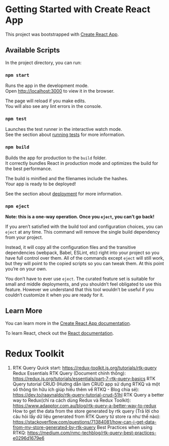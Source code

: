 # Getting Started with Create React App

This project was bootstrapped with [Create React App](https://github.com/facebook/create-react-app).

## Available Scripts

In the project directory, you can run:

### `npm start`

Runs the app in the development mode.\
Open [http://localhost:3000](http://localhost:3000) to view it in the browser.

The page will reload if you make edits.\
You will also see any lint errors in the console.

### `npm test`

Launches the test runner in the interactive watch mode.\
See the section about [running tests](https://facebook.github.io/create-react-app/docs/running-tests) for more information.

### `npm build`

Builds the app for production to the `build` folder.\
It correctly bundles React in production mode and optimizes the build for the best performance.

The build is minified and the filenames include the hashes.\
Your app is ready to be deployed!

See the section about [deployment](https://facebook.github.io/create-react-app/docs/deployment) for more information.

### `npm eject`

**Note: this is a one-way operation. Once you `eject`, you can’t go back!**

If you aren’t satisfied with the build tool and configuration choices, you can `eject` at any time. This command will remove the single build dependency from your project.

Instead, it will copy all the configuration files and the transitive dependencies (webpack, Babel, ESLint, etc) right into your project so you have full control over them. All of the commands except `eject` will still work, but they will point to the copied scripts so you can tweak them. At this point you’re on your own.

You don’t have to ever use `eject`. The curated feature set is suitable for small and middle deployments, and you shouldn’t feel obligated to use this feature. However we understand that this tool wouldn’t be useful if you couldn’t customize it when you are ready for it.

## Learn More

You can learn more in the [Create React App documentation](https://facebook.github.io/create-react-app/docs/getting-started).

To learn React, check out the [React documentation](https://reactjs.org/).


# Redux Toolkit
1. RTK Query Quick start: https://redux-toolkit.js.org/tutorials/rtk-query
Redux Essentials RTK Query (Document chính thống): https://redux.js.org/tutorials/essentials/part-7-rtk-query-basics
RTK Query tutorial CRUD (Hướng dẫn làm CRUD app sử dụng RTKQ và một số thông tin hữu ích giúp hiểu thêm về RTKQ - Blog chia sẻ): https://dev.to/raaynaldo/rtk-query-tutorial-crud-51hl
RTK Query a better way to Redux(chỉ ra cách dùng Redux và Redux Toolkit): https://www.adapptor.com.au/blog/rtk-query-a-better-way-to-redux
How to get the data from the store generated by rtk query (Trả lời cho câu hỏi lấy dữ liệu generated from RTK Query từ store ra như thế nào): https://stackoverflow.com/questions/71384081/how-can-i-get-data-from-my-store-generated-by-rtk-query
Best Practices when using RTKQ: https://medium.com/nmc-techblog/rtk-query-best-practices-e0296d1679e6